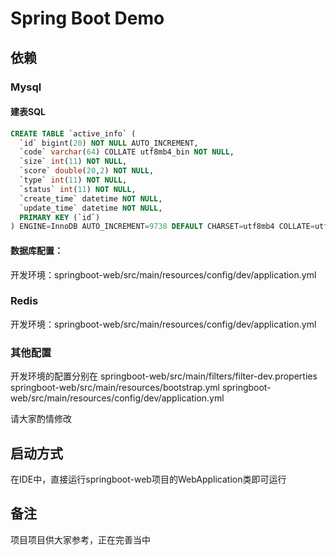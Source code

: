 # Spring Boot Demo

## 依赖

### Mysql

#### 建表SQL
```sql
CREATE TABLE `active_info` (
  `id` bigint(20) NOT NULL AUTO_INCREMENT,
  `code` varchar(64) COLLATE utf8mb4_bin NOT NULL,
  `size` int(11) NOT NULL,
  `score` double(20,2) NOT NULL,
  `type` int(11) NOT NULL,
  `status` int(11) NOT NULL,
  `create_time` datetime NOT NULL,
  `update_time` datetime NOT NULL,
  PRIMARY KEY (`id`)
) ENGINE=InnoDB AUTO_INCREMENT=9738 DEFAULT CHARSET=utf8mb4 COLLATE=utf8mb4_bin;
```

#### 数据库配置：
开发环境：springboot-web/src/main/resources/config/dev/application.yml

### Redis
开发环境：springboot-web/src/main/resources/config/dev/application.yml

### 其他配置
开发环境的配置分别在
springboot-web/src/main/filters/filter-dev.properties
springboot-web/src/main/resources/bootstrap.yml
springboot-web/src/main/resources/config/dev/application.yml

请大家酌情修改

## 启动方式

在IDE中，直接运行springboot-web项目的WebApplication类即可运行


## 备注

项目项目供大家参考，正在完善当中